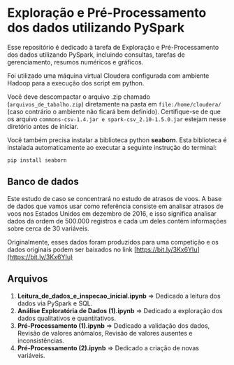 # Exploração e Pré-Processamento dos dados utilizando PySpark 

<div>
Esse repositório é dedicado à tarefa de Exploração e Pré-Processamento dos dados utilizando PySpark, incluindo consultas, tarefas de gerenciamento, resumos numéricos e gráficos.
</div>
<div>

Foi utilizado uma máquina virtual Cloudera configurada com ambiente Hadoop para a execução dos script em python.

Você deve descompactar o arquivo .zip chamado (`arquivos_de_tabalho.zip`) diretamente na pasta em `file:/home/cloudera/` (caso contrário o ambiente não ficará bem definido). Certifique-se de que os arquivo  `commons-csv-1.4.jar e spark-csv_2.10-1.5.0.jar` estejam nesse diretório antes de iniciar.

Você também precisa instalar a biblioteca python **seaborn**. Esta biblioteca é instalada automaticamente ao executar a seguinte instrução do terminal:

    pip install seaborn

</div>

## Banco de dados

<div>


Este estudo de caso se concentrará no estudo de atrasos de voos.
A base de dados que vamos usar como referência consiste em analisar atrasos de voos nos Estados Unidos em dezembro de 2016, e isso significa analisar dados da ordem de 500.000 registros e cada um deles contém informações sobre cerca de 30 variáveis.

Originalmente, esses dados foram produzidos para uma competição e os dados originais podem ser baixados no link [https://bit.ly/3Kx6YIu](https://bit.ly/3Kx6YIu)
</div>

## Arquivos

1. **Leitura_de_dados_e_inspecao_inicial.ipynb** => Dedicado a leitura dos dados via PySpark e SQL.
2. **Análise Exploratória de Dados (1).ipynb** => Dedicado a exploração dos dados qualitativos e quantitativos.
3. **Pré-Processamento (1).ipynb** => Dedicado a validação dos dados, Revisão de valores anômalos, Revisão de valores ausentes e inconsistências.
4. **Pré-Processamento (2).ipynb** => Dedicado a criação de novas variáveis.

